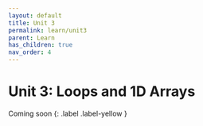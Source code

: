 ```yaml
---
layout: default
title: Unit 3
permalink: learn/unit3
parent: Learn
has_children: true
nav_order: 4
---
```


# Unit 3: Loops and 1D Arrays

Coming soon {: .label .label-yellow }
